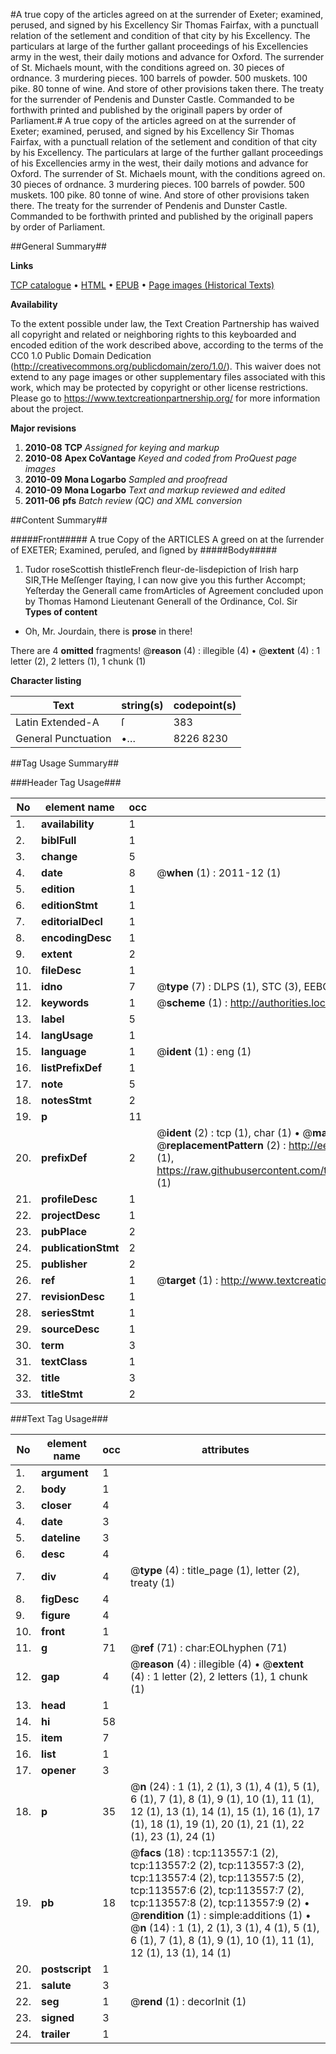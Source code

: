 #A true copy of the articles agreed on at the surrender of Exeter; examined, perused, and signed by his Excellency Sir Thomas Fairfax, with a punctuall relation of the setlement and condition of that city by his Excellency. The particulars at large of the further gallant proceedings of his Excellencies army in the west, their daily motions and advance for Oxford. The surrender of St. Michaels mount, with the conditions agreed on. 30 pieces of ordnance. 3 murdering pieces. 100 barrels of powder. 500 muskets. 100 pike. 80 tonne of wine. And store of other provisions taken there. The treaty for the surrender of Pendenis and Dunster Castle. Commanded to be forthwith printed and published by the originall papers by order of Parliament.#
A true copy of the articles agreed on at the surrender of Exeter; examined, perused, and signed by his Excellency Sir Thomas Fairfax, with a punctuall relation of the setlement and condition of that city by his Excellency. The particulars at large of the further gallant proceedings of his Excellencies army in the west, their daily motions and advance for Oxford. The surrender of St. Michaels mount, with the conditions agreed on. 30 pieces of ordnance. 3 murdering pieces. 100 barrels of powder. 500 muskets. 100 pike. 80 tonne of wine. And store of other provisions taken there. The treaty for the surrender of Pendenis and Dunster Castle. Commanded to be forthwith printed and published by the originall papers by order of Parliament.

##General Summary##

**Links**

[TCP catalogue](http://www.ota.ox.ac.uk/tcp/)  • 
[HTML](http://tei.it.ox.ac.uk/tcp/Texts-HTML/free/A95/A95014.html)  • 
[EPUB](http://tei.it.ox.ac.uk/tcp/Texts-EPUB/free/A95/A95014.epub) • 
[Page images (Historical Texts)](https://historicaltexts.jisc.ac.uk/eebo-99861422e)

**Availability**

To the extent possible under law, the Text Creation Partnership has waived all copyright and related or neighboring rights to this keyboarded and encoded edition of the work described above, according to the terms of the CC0 1.0 Public Domain Dedication (http://creativecommons.org/publicdomain/zero/1.0/). This waiver does not extend to any page images or other supplementary files associated with this work, which may be protected by copyright or other license restrictions. Please go to https://www.textcreationpartnership.org/ for more information about the project.

**Major revisions**

1. __2010-08__ __TCP__ *Assigned for keying and markup*
1. __2010-08__ __Apex CoVantage__ *Keyed and coded from ProQuest page images*
1. __2010-09__ __Mona Logarbo__ *Sampled and proofread*
1. __2010-09__ __Mona Logarbo__ *Text and markup reviewed and edited*
1. __2011-06__ __pfs__ *Batch review (QC) and XML conversion*

##Content Summary##

#####Front#####
A true Copy of the ARTICLES A greed on at the ſurrender of EXETER; Examined, peruſed, and ſigned by 
#####Body#####

1. Tudor roseScottish thistleFrench fleur-de-lisdepiction of Irish harp
SIR,THe Meſſenger ſtaying, I can now give you this further Accompt; Yeſterday the Generall came fromArticles of Agreement concluded upon by Thomas Hamond Lieutenant Generall of the Ordinance, Col. Sir
**Types of content**

  * Oh, Mr. Jourdain, there is **prose** in there!

There are 4 **omitted** fragments! 
 @__reason__ (4) : illegible (4)  •  @__extent__ (4) : 1 letter (2), 2 letters (1), 1 chunk (1)

**Character listing**


|Text|string(s)|codepoint(s)|
|---|---|---|
|Latin Extended-A|ſ|383|
|General Punctuation|•…|8226 8230|

##Tag Usage Summary##

###Header Tag Usage###

|No|element name|occ|attributes|
|---|---|---|---|
|1.|__availability__|1||
|2.|__biblFull__|1||
|3.|__change__|5||
|4.|__date__|8| @__when__ (1) : 2011-12 (1)|
|5.|__edition__|1||
|6.|__editionStmt__|1||
|7.|__editorialDecl__|1||
|8.|__encodingDesc__|1||
|9.|__extent__|2||
|10.|__fileDesc__|1||
|11.|__idno__|7| @__type__ (7) : DLPS (1), STC (3), EEBO-CITATION (1), PROQUEST (1), VID (1)|
|12.|__keywords__|1| @__scheme__ (1) : http://authorities.loc.gov/ (1)|
|13.|__label__|5||
|14.|__langUsage__|1||
|15.|__language__|1| @__ident__ (1) : eng (1)|
|16.|__listPrefixDef__|1||
|17.|__note__|5||
|18.|__notesStmt__|2||
|19.|__p__|11||
|20.|__prefixDef__|2| @__ident__ (2) : tcp (1), char (1)  •  @__matchPattern__ (2) : ([0-9\-]+):([0-9IVX]+) (1), (.+) (1)  •  @__replacementPattern__ (2) : http://eebo.chadwyck.com/downloadtiff?vid=$1&page=$2 (1), https://raw.githubusercontent.com/textcreationpartnership/Texts/master/tcpchars.xml#$1 (1)|
|21.|__profileDesc__|1||
|22.|__projectDesc__|1||
|23.|__pubPlace__|2||
|24.|__publicationStmt__|2||
|25.|__publisher__|2||
|26.|__ref__|1| @__target__ (1) : http://www.textcreationpartnership.org/docs/. (1)|
|27.|__revisionDesc__|1||
|28.|__seriesStmt__|1||
|29.|__sourceDesc__|1||
|30.|__term__|3||
|31.|__textClass__|1||
|32.|__title__|3||
|33.|__titleStmt__|2||


###Text Tag Usage###

|No|element name|occ|attributes|
|---|---|---|---|
|1.|__argument__|1||
|2.|__body__|1||
|3.|__closer__|4||
|4.|__date__|3||
|5.|__dateline__|3||
|6.|__desc__|4||
|7.|__div__|4| @__type__ (4) : title_page (1), letter (2), treaty (1)|
|8.|__figDesc__|4||
|9.|__figure__|4||
|10.|__front__|1||
|11.|__g__|71| @__ref__ (71) : char:EOLhyphen (71)|
|12.|__gap__|4| @__reason__ (4) : illegible (4)  •  @__extent__ (4) : 1 letter (2), 2 letters (1), 1 chunk (1)|
|13.|__head__|1||
|14.|__hi__|58||
|15.|__item__|7||
|16.|__list__|1||
|17.|__opener__|3||
|18.|__p__|35| @__n__ (24) : 1 (1), 2 (1), 3 (1), 4 (1), 5 (1), 6 (1), 7 (1), 8 (1), 9 (1), 10 (1), 11 (1), 12 (1), 13 (1), 14 (1), 15 (1), 16 (1), 17 (1), 18 (1), 19 (1), 20 (1), 21 (1), 22 (1), 23 (1), 24 (1)|
|19.|__pb__|18| @__facs__ (18) : tcp:113557:1 (2), tcp:113557:2 (2), tcp:113557:3 (2), tcp:113557:4 (2), tcp:113557:5 (2), tcp:113557:6 (2), tcp:113557:7 (2), tcp:113557:8 (2), tcp:113557:9 (2)  •  @__rendition__ (1) : simple:additions (1)  •  @__n__ (14) : 1 (1), 2 (1), 3 (1), 4 (1), 5 (1), 6 (1), 7 (1), 8 (1), 9 (1), 10 (1), 11 (1), 12 (1), 13 (1), 14 (1)|
|20.|__postscript__|1||
|21.|__salute__|3||
|22.|__seg__|1| @__rend__ (1) : decorInit (1)|
|23.|__signed__|3||
|24.|__trailer__|1||
